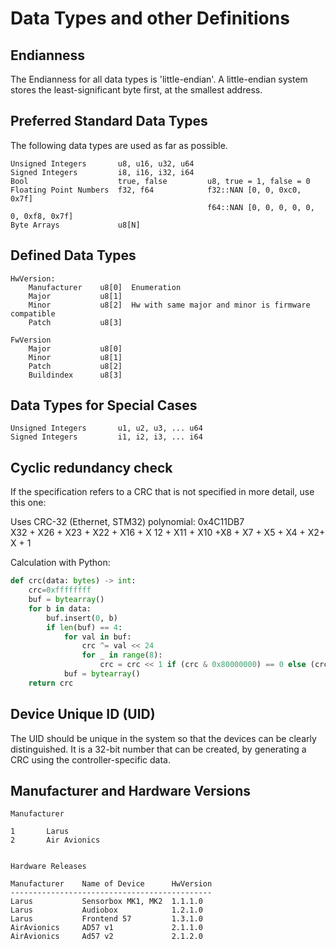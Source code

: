 Data Types and other Definitions
===

Endianness
---
The Endianness for all data types is 'little-endian'. A little-endian system stores the least-significant byte first, at the smallest address.


Preferred Standard Data Types
---
The following data types are used as far as possible. 

    Unsigned Integers       u8, u16, u32, u64
    Signed Integers         i8, i16, i32, i64
    Bool                    true, false         u8, true = 1, false = 0
    Floating Point Numbers  f32, f64            f32::NAN [0, 0, 0xc0, 0x7f]
                                                f64::NAN [0, 0, 0, 0, 0, 0, 0xf8, 0x7f]
    Byte Arrays             u8[N]

Defined Data Types
---

    HwVersion:
        Manufacturer    u8[0]  Enumeration
        Major           u8[1]     
        Minor           u8[2]  Hw with same major and minor is firmware compatible
        Patch           u8[3]    

    FwVersion
        Major           u8[0]
        Minor           u8[1]     
        Patch           u8[2]
        Buildindex      u8[3]    

Data Types for Special Cases
---

    Unsigned Integers       u1, u2, u3, ... u64
    Signed Integers         i1, i2, i3, ... i64

Cyclic redundancy check
---
If the specification refers to a CRC that is not specified in more detail, use this one:

Uses CRC-32 (Ethernet, STM32) polynomial: 0x4C11DB7  
X32 + X26 + X23 + X22 + X16 + X 12 + X11 + X10 +X8 + X7 + X5 + X4 + X2+ X + 1

Calculation with Python:

```Python
def crc(data: bytes) -> int:
    crc=0xffffffff
    buf = bytearray()
    for b in data:
        buf.insert(0, b)
        if len(buf) == 4:
            for val in buf:
                crc ^= val << 24
                for _ in range(8):
                    crc = crc << 1 if (crc & 0x80000000) == 0 else (crc << 1) ^ 0x104c11db7
            buf = bytearray()
    return crc
```

Device Unique ID (UID)
---
The UID should be unique in the system so that the devices can be clearly distinguished. It is a 32-bit number that can be created, by generating a CRC using the controller-specific data.

Manufacturer and Hardware Versions
---
    Manufacturer

    1       Larus
    2       Air Avionics


    Hardware Releases

    Manufacturer    Name of Device      HwVersion
    ---------------------------------------------
    Larus           Sensorbox MK1, MK2  1.1.1.0
    Larus           Audiobox            1.2.1.0
    Larus           Frontend 57         1.3.1.0
    AirAvionics     AD57 v1             2.1.1.0
    AirAvionics     Ad57 v2             2.1.2.0
